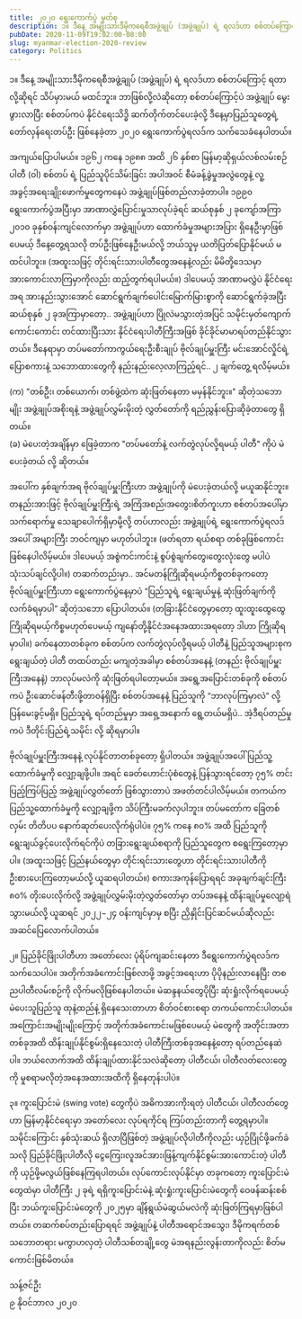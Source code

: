 ```yaml
---
title: ၂၀၂၀ ရွေးကောက်ပွဲ မှတ်စု
description: ၁။ ဒီနေ့ အမျိုးသားဒီမိုကရေစီအဖွဲ့ချုပ် (အဖွဲ့ချုပ်) ရဲ့ ရလဒ်ဟာ စစ်တပ်ကြောင့် ရတာလို့ဆိုရင် သိပ်မှားမယ် မထင်ဘူး။
pubDate: 2020-11-09T19:02:00-08:00
slug: myanmar-election-2020-review
category: Politics
---
```


၁။ ဒီနေ့ အမျိုးသားဒီမိုကရေစီအဖွဲ့ချုပ် (အဖွဲ့ချုပ်) ရဲ့ ရလဒ်ဟာ စစ်တပ်ကြောင့် ရတာလို့ဆိုရင် သိပ်မှားမယ် မထင်ဘူး။ ဘာဖြစ်လို့လဲဆိုတော့ စစ်တပ်ကြောင့်ပဲ အဖွဲ့ချုပ် မွေးဖွားလာပြီး စစ်တပ်ကပဲ နိုင်ငံရေးသိဒ္ဓိ ဆက်တိုက်တင်ပေးခဲ့လို့ ဒီနေ့မှာပြည်သူတွေရဲ့ တော်လှန်ရေးတပ်ဦး ဖြစ်နေခဲ့တာ ၂၀၂၀ ရွေးကောက်ပွဲရလဒ်က သက်သေခံနေပါတယ်။

အကျယ်ပြောပါမယ်။ ၁၉၆၂ ကနေ ၁၉၈၈ အထိ ၂၆ နှစ်စာ မြန်မာ့ဆိုရှယ်လစ်လမ်းစဉ်ပါတီ (ဝါ) စစ်တပ် ရဲ့ ပြည်သူပိုင်သိမ်းခြင်း အပါအဝင် စီမံခန့်ခွဲမှုအလွဲတွေနဲ့ လူ့အခွင့်အရေးချိုးဖောက်မှုတွေကနေပဲ အဖွဲ့ချုပ်ဖြစ်တည်လာခဲ့တာပါ။ ၁၉၉၀ ရွေးကောက်ပွဲအပြီးမှာ အာဏာလွှဲပြောင်းမှုသာလုပ်ခဲ့ရင် ဆယ်စုနှစ် ၂ ခုကျော်အကြာ ၂၀၁၀ ခုနှစ်ဝန်းကျင်လောက်မှာ အဖွဲ့ချုပ်ဟာ ထောက်ခံမှုအများအပြား ရှိနေဦးမှာဖြစ်ပေမယ့် ဒီနေ့တွေ့ရသလို တပ်ဦးဖြစ်နေဦးမယ်လို့ ဘယ်သူမှ ယတိပြတ်ပြောနိုင်မယ် မထင်ပါဘူး။ (အထူးသဖြင့် တိုင်းရင်းသားပါတီတွေအနေနဲ့လည်း မိမိတို့ဒေသမှာ အားကောင်းလာကြမှာကိုလည်း ထည့်တွက်ရပါမယ်။) ဒါပေမယ့် အာဏာမလွှဲပဲ နိုင်ငံရေးအရ အားနည်းသွားအောင် ဆောင်ရွက်ချက်ပေါင်းမြောက်မြားစွာကို ဆောင်ရွက်ခဲ့အပြီး ဆယ်စုနှစ် ၂ ခုအကြာမှာတော့.. အဖွဲ့ချုပ်ဟာ ပြိုလဲမသွားတဲ့အပြင် သမိုင်းမှတ်ကျောက်ကောင်းကောင်း တင်ထားပြီးသား နိုင်ငံရေးပါတီကြီးအဖြစ် ခိုင်ခိုင်မာမာရပ်တည်နိုင်သွားတယ်။
ဒီနေရာမှာ တပ်မတော်ကာကွယ်ရေးဦးစီးချုပ် ဗိုလ်ချုပ်မှူးကြီး မင်းအောင်လှိုင်ရဲ့ ပြောစကားနဲ့ သဘောထားတွေကို နည်းနည်းလေ့လာကြည့်ရင်.. ၂ ချက်တွေ့ ရလိမ့်မယ်။

(က) "တစ်ဦး၊ တစ်ယောက်၊ တစ်ဖွဲ့ထဲက ဆုံးဖြတ်နေတာ မမှန်နိုင်ဘူး။" ဆိုတဲ့သဘောမျိုး အဖွဲ့ချုပ်အစိုးရနဲ့ အဖွဲ့ချုပ်လွှမ်းမိုးတဲ့ လွှတ်တော်ကို ရည်ညွှန်းပြောဆိုခဲ့တာတွေ ရှိတယ်။  
(ခ) မဲပေးတဲ့အချိန်မှာ ဖြေခဲ့တာက "တပ်မတော်နဲ့ လက်တွဲလုပ်လို့ရမယ့် ပါတီ" ကိုပဲ မဲပေးခဲ့တယ် လို့ ဆိုတယ်။

အပေါ်က နှစ်ချက်အရ ဗိုလ်ချုပ်မှူးကြီးဟာ အဖွဲ့ချုပ်ကို မဲပေးခဲ့တယ်လို့ မယူဆနိုင်ဘူး။ တနည်းအားဖြင့် ဗိုလ်ချုပ်မှူးကြီးရဲ့ အကြံအစည်၊အတွေး၊စိတ်ကူးဟာ စစ်တပ်အပေါ်မှာ သက်ရောက်မှု သေချာပေါက်ရှိမှာမို့လို့ တပ်ဟာလည်း အဖွဲ့ချုပ်ရဲ့ ရွေးကောက်ပွဲရလဒ်အပေါ် အများကြီး ဘဝင်ကျမှာ မဟုတ်ပါဘူး။ (ဖတ်ရတာ ရယ်စရာ တစ်ခုဖြစ်ကောင်းဖြစ်နေပါလိမ့်မယ်။ ဒါပေမယ့် အစွဲကင်းကင်းနဲ့ စွပ်စွဲချက်တွေ၊တွေးလုံးတွေ မပါပဲ သုံးသပ်ချင်လို့ပါ။) တဆက်တည်းမှာ.. အင်မတန်ကြိုဆိုရမယ့်ကိစ္စတစ်ခုကတော့ ဗိုလ်ချုပ်မှူးကြီးဟာ ရွေးကောက်ပွဲနေ့မှာပဲ “ပြည်သူရဲ့ ရွေးချယ်မှုနဲ့ ဆုံးဖြတ်ချက်ကို လက်ခံရမှာပါ” ဆိုတဲ့သဘော ပြောပါတယ်။ (တခြားနိုင်ငံတွေမှာတော့ ထူးထူးထွေထွေ ကြိုဆိုရမယ့်ကိစ္စမဟုတ်ပေမယ့် ကျနော်တို့နိုင်ငံအနေအထားအရတော့ ဒါဟာ ကြိုဆိုရမှာပါ။) ခက်နေတာတစ်ခုက စစ်တပ်က လက်တွဲလုပ်လို့ရမယ့် ပါတီနဲ့ ပြည်သူအများစုက ရွေးချယ်တဲ့ ပါတီ တထပ်တည်း မကျတဲ့အခါမှာ စစ်တပ်အနေနဲ့ (တနည်း ဗိုလ်ချုပ်မှူးကြီးအနေနဲ့) ဘာလုပ်မလဲကို ဆုံးဖြတ်ရပါတော့မယ်။ အရွေ့အပြောင်းတစ်ခုကို စစ်တပ်ကပဲ ဦးဆောင်ဖန်တီးဖို့တာဝန်ရှိပြီး စစ်တပ်အနေနဲ့ ပြည်သူကို “ဘာလုပ်ကြမှာလဲ” လို့ ပြန်မေးခွင့်မရှိ။ ပြည်သူရဲ့ ရပ်တည်မှုမှာ အရှေ့အနောက် ရွေ့တယ်မရှိပဲ.. အဲ့ဒီရပ်တည်မှုကပဲ ဒီတိုင်းပြည်ရဲ့သမိုင်း လို့ ဆိုရမှာပါ။

ဗိုလ်ချုပ်မှူးကြီးအနေနဲ့ လုပ်နိုင်တာတစ်ခုတော့ ရှိပါတယ်။ အဖွဲ့ချုပ်အပေါ် ပြည်သူ့ထောက်ခံမှုကို လျှော့ချဖို့ပါ။ အရင် ခေတ်ဟောင်းပုံစံတွေနဲ့ ပြန်သွားရင်တော့ ၇၅% တင်းပြည့်ကြပ်ပြည့် အဖွဲ့ချုပ်လွှတ်တော် ဖြစ်သွားတာပဲ အဖတ်တင်ပါလိမ့်မယ်။ တကယ်က ပြည်သူ့ထောက်ခံမှုကို လျှော့ချဖို့က သိပ်ကြီးမခက်လှပါဘူး။ တပ်မတော်က ခြေတစ်လှမ်း တိတိပပ နောက်ဆုတ်ပေးလိုက်ရုံပါပဲ။ ၇၅% ကနေ ၈၀% အထိ ပြည်သူကို ရွေးချယ်ခွင့်ပေးလိုက်ရင်ကိုပဲ တခြားရွေးချယ်စရာကို ပြည်သူတွေက စရွေးကြတော့မှာပါ။ (အထူးသဖြင့် ပြည်နယ်တွေမှာ တိုင်းရင်းသားတွေဟာ တိုင်းရင်းသားပါတီကို ဦးစားပေးကြတော့မယ်လို့ ယူဆရပါတယ်။) စကားအကုန်ပြောရရင် အခုချက်ချင်းကြီး ၈၀% တိုးပေးလိုက်လို့ အဖွဲ့ချုပ်လွှမ်းမိုးတဲ့လွှတ်တော်မှာ တပ်အနေနဲ့ ထိန်းချုပ်မှုလျော့ရဲသွားမယ်လို့ ယူဆရင် ၂၀၂၂−၂၄ ဝန်းကျင်မှာမှ စပြီး ညှိနှိုင်းပြင်ဆင်မယ်ဆိုလည်း အဆင်ပြေလောက်ပါတယ်။

၂။ ပြည်ခိုင်ဖြိုးပါတီဟာ အတော်လေး ပုံရိပ်ကျဆင်းနေတာ ဒီရွေးကောက်ပွဲရလဒ်က သက်သေပါပဲ။ အတိုက်အခံကောင်းဖြစ်လာဖို့ အခွင့်အရေးဟာ ပိုပိုနည်းလာနေပြီး တစညပါတီလမ်းစဉ်ကို လိုက်မလိုဖြစ်နေပါတယ်။ မဲဆန္ဒနယ်တွေပိုပြီး ဆုံးရှုံးလိုက်ရပေမယ့် မဲပေးသူပြည်သူ ထုနဲ့ထည်နဲ့ ရှိနေသေးတာဟာ စိတ်ဝင်စားစရာ တကယ်ကောင်းပါတယ်။ အကြောင်းအမျိုးမျိုးကြောင့် အတိုက်အခံကောင်းမဖြစ်ပေမယ့် မဲတွေကို အတိုင်းအတာတစ်ခုအထိ ထိန်းချုပ်နိုင်စွမ်းရှိနေသေးတဲ့ ပါတီကြီးတစ်ခုအနေနဲ့တော့ ရပ်တည်နေဆဲပါ။ ဘယ်လောက်အထိ ထိန်းချုပ်ထားနိုင်သလဲဆိုတော့ ပါတီငယ်၊ ပါတီလတ်လေးတွေကို မှုစရာမလိုတဲ့အနေအထားအထိကို ရှိနေတုန်းပါပဲ။

၃။ ကူးပြောင်းမဲ (swing vote) တွေကိုပဲ အဓိကအားကိုးရတဲ့ ပါတီငယ်၊ ပါတီလတ်တွေဟာ မြန်မာ့နိုင်ငံရေးမှာ အတော်လေး လုပ်ရကိုင်ရ ကြပ်တည်းတာကို တွေ့ရမှာပါ။ သမိုင်းကြောင်း နှစ်သုံးဆယ် ရှိလာပြီဖြစ်တဲ့ အဖွဲ့ချုပ်လိုပါတီကိုလည်း ယှဉ်ပြိုင်ဖို့ခက်ခဲသလို ပြည်ခိုင်ဖြိုးပါတီလို ငွေကြေး၊လူအင်အား၊ဖြန့်ကျက်နိုင်စွမ်းအားကောင်းတဲ့ ပါတီကို ယှဉ်ဖို့မလွယ်ဖြစ်နေကြရပါတယ်။ လုပ်ကောင်းလုပ်နိုင်မှာ တခုကတော့ ကူးပြောင်းမဲတွေထဲမှာ ပါတီကြီး ၂ ခုရဲ့ ရရှိကူးပြောင်းမဲနဲ့ ဆုံးရှုံးကူးပြောင်းမဲတွေကို ဝေဖန်ဆန်းစစ်ပြီး ဘယ်ကူးပြောင်းမဲတွေကို ၂၀၂၅မှာ ချိန်ရွယ်မဲဆွယ်မလဲကို ဆုံးဖြတ်ကြရမှာဖြစ်ပါတယ်။ တဆက်စပ်တည်းပြောရရင် အဖွဲ့ချုပ်နဲ့ ပါတီအရောင်အသွေး၊ ဒီမိုကရက်တစ်သဘောတရား မကွာဟလှတဲ့ ပါတီသစ်တချို့တွေ မဲအရနည်းလွန်းတာကိုလည်း စိတ်မကောင်းဖြစ်မိတယ်။

သန့်ဇင်ဦး  
၉ နိုဝင်ဘာလ ၂၀၂၀
